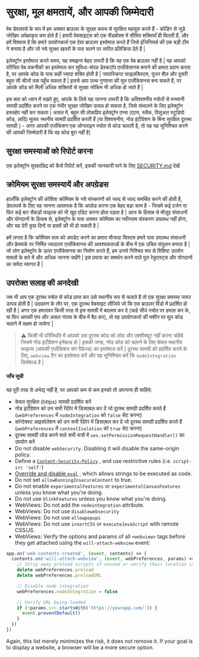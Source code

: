 # सुरक्षा, मूल क्षमतायें, और आपकी जिम्मेदारी

वेब डेवलपर्स के रूप में हम अक्सर ब्राउज़र के सुरक्षा कवच से सुरक्षित महसूस करते हैं - कोडिंग से जुड़े जोखिम अपेक्षाकृत कम होते हैं | हमारी वेबसाइट्स को एक सैंडबॉक्स में सीमित शक्तियाँ ही मिलती हैं, और हमें विश्वास है कि हमारे उपयोगकर्ता एक ऐसा ब्राउज़र इस्तेमाल करते हैं जिसे इंजिनियर्स की एक बड़ी टीम ने बनाया है और जो नये सुरक्षा खतरों के पता चलने पर त्वरित प्रतिक्रिया देते हैं |

इलेक्ट्रॉन इस्तेमाल करते समय, यह समझना बेहद ज़रूरी है कि यह एक वेब ब्राउज़र नहीं है | यह आपको परिचित वेब तकनीकों का इस्तेमाल कर सुविधा-संपन्न डेस्कटॉप एप्लीकेशनस बनाने की क्षमता प्रदान करता है, पर आपके कोड के पास कहीं ज्यादा शक्ति होती है | जावास्क्रिप्ट फाइलसिस्टम, यूजर शैल और दूसरी बहुत सी चीजों तक पहुँच सकता है | इससे आप उच्च गुणवत्ता की मूल एप्लीकेशनस बना सकते हैं, पर आपके कोड को मिली अधिक शक्तियों से सुरक्षा जोकिम भी अधिक हो जाते हैं |

इस बात को ध्यान में रखते हुए, आपके के लिये यह जानना ज़रूरी है कि अविश्वश्नीय स्त्रोतों से मनमानी सामग्री प्रदर्शित करने पर एक गंभीर सुरक्षा जोखिम उत्पन्न हो सकता है, जिसे संभालने के लिए इलेक्ट्रॉन हस्तक्षेप नहीं कर सकता | असल में, बहुत सी लोकप्रिय इलेक्ट्रॉन एप्प्स (एटम, स्लैक, विसुअल स्टूडियो कोड, आदि) मूलतः स्थनीय सामग्री प्रदर्शित करती हैं (या विश्वसनीय, नोड इंटीग्रेशन के बिना सुरक्षित दूरस्थ सामग्री ) - अगर आपकी एप्लीकेशन एक ऑनलाइन स्त्रोत से कोड चलाती है, तो यह यह सुनिश्चित करने की आपकी जिम्मेदारी है कि वह कोड बुरा नहीं है|

## सुरक्षा समस्याओं को रिपोर्ट करना

एक इलेक्ट्रॉन सुरक्षाछिद्र को कैसे रिपोर्ट करें, इसकी जानकारी पाने के लिए [SECURITY.md](https://github.com/electron/electron/tree/master/SECURITY.md) देखें

## क्रोमियम सुरक्षा समस्यायें और अपग्रेडस

हालाँकि इलेक्ट्रॉन की कोशिश क्रोमियम के नये संस्करणों को जल्द से जल्द समर्थित करने की होती है, डेवलपर्स के लिए यह जानना आवश्यक है कि अपग्रेड करना एक बेहद बड़ा काम है - जिसमे कई दर्जन या फिर कई बार सैकड़ों फाइल्स को भी खुद एडिट करना होता पड़ता है | आज के हिसाब से मौज़ूद संसाधनों और योगदानों के हिसाब से, इलेक्ट्रॉन के पास अक्सर क्रोमियम का नवीनतम संस्करण उपलब्ध नहीं होगा, और यह देरी कुछ दिनों या हफ़्तों की भी हो सकती है |

हमें लगता है कि क्रोमियम तत्व को अपडेट करने का हमारा मौजादा सिस्टम हमारे पास उपलब्ध संसाधनों और फ्रेमवर्क पर निर्मित ज्यादातर एप्लीकेशनस की आवश्यकताओं के बीच में एक उचित संतुलन बनाता है | जो लोग इलेक्ट्रॉन के ऊपर एप्लीकेशनस का निर्माण करते हैं, हम उनसे निश्चित रूप से विशिष्ट उपयोग मामलों के बारे में और अधिक जानना चाहेंगे | इस प्रयास का समर्थन करने वाले पुल रेकुएस्ट्स और योगदानों का सर्वदा स्वागत है |

## उपरोक्त सलाह की अनदेखी

जब भी आप एक दूरस्थ स्त्रोत से कोड प्राप्त कर उसे स्थानीय रूप से चलाते है तो एक सुरक्षा समस्या जरूर उत्पन्न होती है | उदाहरण के तौर पर, एक दूरस्थ वेबसाइट लीजिये जो कि एक ब्राउज़र विंडो में प्रदर्शित हो रही है | अगर एक हमलावर किसी तरह से इस सामग्री में बदलाव कर दे (चाहे सीधे स्त्रोत पर हमला कर के, या फिर आपकी एप्प और असल गंतव्य के बीच में बैठ कर), तो वह उपयोगकर्ता की मशीन पर मूल कोड चलाने में सक्षम हो जायेगा |

> :warning: किसी भी परिस्थिति में आपको उस दूरस्थ कोड को लोड और एक्सीक्यूट नहीं करना चहिये जिसमे नोड इंटीग्रेशन इनेबल्ड हो | इसकी जगह, नोड कोड को चलाने के लिए केवल स्थानीय फाइल्स (आपकी एप्लीकेशन संग पैकेज्ड) का इस्तेमाल करें | दूरस्थ सामग्री को प्रदर्शित करने के लिए, `webview` टैग का इस्तेमाल करें और यह सुनिश्चित करें कि `nodeIntegration` डिसेबल्ड है |

#### जाँच सूची

यह पूरी तरह से अभेद्य नहीं है, पर आपको कम से कम इनको तो अपनाना ही चाहिये:

* केवल सुरक्षित (https) सामग्री प्रदर्शित करें
* नोड इंटीग्रेशन को उन सभी रेंदेरेर में डिसएबल कर दें जो दूरस्थ सामग्री प्रदर्शित करते हैं (`webPreferences` में `nodeIntegration` को `false` सेट करना)
* कॉन्टेक्स्ट आइसोलेशन को उन सभी रेंदेरेर में डिसएबल कर दें जो दूरस्थ सामग्री प्रदर्शित करते हैं (`webPreferences` में `contextIsolation` को `true` सेट करना)
* दूरस्थ सामग्री लोड करने वाले सभी सत्रों में `ses.setPermissionRequestHandler()` का उपयोग करें
* Do not disable `webSecurity`. Disabling it will disable the same-origin policy.
* Define a [`Content-Security-Policy`](http://www.html5rocks.com/en/tutorials/security/content-security-policy/) , and use restrictive rules (i.e. `script-src 'self'`)
* [Override and disable `eval`](https://github.com/nylas/N1/blob/0abc5d5defcdb057120d726b271933425b75b415/static/index.js#L6-L8) , which allows strings to be executed as code.
* Do not set `allowRunningInsecureContent` to true.
* Do not enable `experimentalFeatures` or `experimentalCanvasFeatures` unless you know what you're doing.
* Do not use `blinkFeatures` unless you know what you're doing.
* WebViews: Do not add the `nodeintegration` attribute.
* WebViews: Do not use `disablewebsecurity`
* WebViews: Do not use `allowpopups`
* WebViews: Do not use `insertCSS` or `executeJavaScript` with remote CSS/JS.
* WebViews: Verify the options and params of all `<webview>` tags before they get attached using the `will-attach-webview` event:

```js
app.on('web-contents-created', (event, contents) => {
  contents.on('will-attach-webview', (event, webPreferences, params) => {
    // Strip away preload scripts if unused or verify their location is legitimate
    delete webPreferences.preload
    delete webPreferences.preloadURL

    // Disable node integration
    webPreferences.nodeIntegration = false

    // Verify URL being loaded
    if (!params.src.startsWith('https://yourapp.com/')) {
      event.preventDefault()
    }
  })
})
```

Again, this list merely minimizes the risk, it does not remove it. If your goal is to display a website, a browser will be a more secure option.